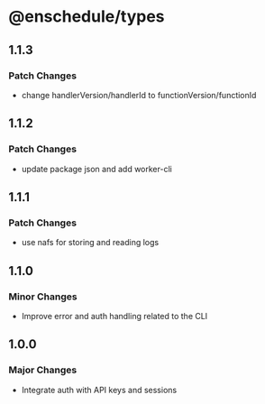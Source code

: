# @enschedule/types

## 1.1.3

### Patch Changes

- change handlerVersion/handlerId to functionVersion/functionId

## 1.1.2

### Patch Changes

- update package json and add worker-cli

## 1.1.1

### Patch Changes

- use nafs for storing and reading logs

## 1.1.0

### Minor Changes

- Improve error and auth handling related to the CLI

## 1.0.0

### Major Changes

- Integrate auth with API keys and sessions
